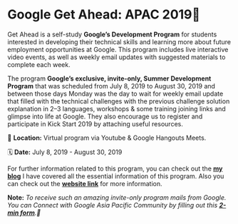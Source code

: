 # Google Get Ahead: APAC 2019🌸

Get Ahead is a self-study **Google’s Development Program** for students interested in developing their technical skills and learning more about future employment opportunities at Google. This program includes live interactive video events, as well as weekly email updates with suggested materials to complete each week.

The program **Google’s exclusive, invite-only, Summer Development Program** that was scheduled from July 8, 2019 to August 30, 2019 and between those days Monday was the day to wait for weekly email update that filled with the technical challenges with the previous challenge solution explanation in 2–3 languages, workshops & some training joining links and glimpse into life at Google. They also encourage us to register and participate in Kick Start 2019 by attaching useful resources.

📍 **Location:** Virtual program via Youtube & Google Hangouts Meets.

🗓 **Date:** July 8, 2019 - August 30, 2019

For further information related to this program, you can check out the **[my blog](https://medium.com/@archanaserver/google-get-ahead-apac-experience-growwithgoogle-%EF%B8%8F-e1c3ee88058b)** I have covered all the essential information of this program. Also you can check out the **[website link](https://events.withgoogle.com/get-ahead-apac-2019/#content)** for more information.

**Note:** *To receive such an amazing invite-only program mails from Google. You can Connect with Google Asia Pacific Community by filling out this **[2-min form](https://docs.google.com/forms/d/e/1FAIpQLScqXrVopU6t63GdRQI9LpaWfzDHiNaIJGbazhSRj-0WPT3cVQ/alreadyresponded)**.📌*
